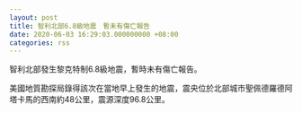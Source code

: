 ```yaml
---
layout: post
title: 智利北部6.8級地震　暫未有傷亡報告
date: 2020-06-03 16:29:03.000000000 +08:00
categories: rss
---
```


智利北部發生黎克特制6.8級地震，暫時未有傷亡報告。

美國地質勘探局錄得該次在當地早上發生的地震，震央位於北部城市聖佩德羅德阿塔卡馬的西南約48公里，震源深度96.8公里。
